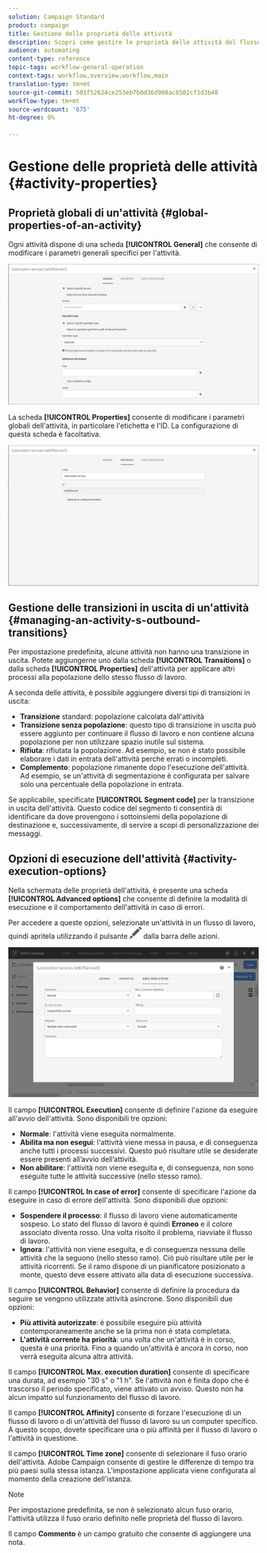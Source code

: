 ```yaml
---
solution: Campaign Standard
product: campaign
title: Gestione delle proprietà delle attività
description: Scopri come gestire le proprietà delle attività del flusso di lavoro.
audience: automating
content-type: reference
topic-tags: workflow-general-operation
context-tags: workflow,overview;workflow,main
translation-type: tm+mt
source-git-commit: 501f52624ce253eb7b0d36d908ac8502cf1d3b48
workflow-type: tm+mt
source-wordcount: '675'
ht-degree: 0%

---
```



# Gestione delle proprietà delle attività {#activity-properties}

## Proprietà globali di un&#39;attività {#global-properties-of-an-activity}

Ogni attività dispone di una scheda **[!UICONTROL General]** che consente di modificare i parametri generali specifici per l&#39;attività.

![](assets/activity-properties.png)

La scheda **[!UICONTROL Properties]** consente di modificare i parametri globali dell&#39;attività, in particolare l&#39;etichetta e l&#39;ID. La configurazione di questa scheda è facoltativa.

![](assets/activity-properties2.png)

## Gestione delle transizioni in uscita di un&#39;attività {#managing-an-activity-s-outbound-transitions}

Per impostazione predefinita, alcune attività non hanno una transizione in uscita. Potete aggiungerne uno dalla scheda **[!UICONTROL Transitions]** o dalla scheda **[!UICONTROL Properties]** dell&#39;attività per applicare altri processi alla popolazione dello stesso flusso di lavoro.

A seconda delle attività, è possibile aggiungere diversi tipi di transizioni in uscita:

* **Transizione** standard: popolazione calcolata dall&#39;attività
* **Transizione senza popolazione**: questo tipo di transizione in uscita può essere aggiunto per continuare il flusso di lavoro e non contiene alcuna popolazione per non utilizzare spazio inutile sul sistema.
* **Rifiuta**: rifiutata la popolazione. Ad esempio, se non è stato possibile elaborare i dati in entrata dell&#39;attività perché errati o incompleti.
* **Complemento**: popolazione rimanente dopo l&#39;esecuzione dell&#39;attività. Ad esempio, se un&#39;attività di segmentazione è configurata per salvare solo una percentuale della popolazione in entrata.

Se applicabile, specificate **[!UICONTROL Segment code]** per la transizione in uscita dell&#39;attività. Questo codice del segmento ti consentirà di identificare da dove provengono i sottoinsiemi della popolazione di destinazione e, successivamente, di servire a scopi di personalizzazione dei messaggi.

## Opzioni di esecuzione dell&#39;attività {#activity-execution-options}

Nella schermata delle proprietà dell&#39;attività, è presente una scheda **[!UICONTROL Advanced options]** che consente di definire la modalità di esecuzione e il comportamento dell&#39;attività in caso di errori.

Per accedere a queste opzioni, selezionate un&#39;attività in un flusso di lavoro, quindi apritela utilizzando il pulsante ![](assets/edit_darkgrey-24px.png) dalla barra delle azioni.

![](assets/wkf_advanced_parameters.png)

Il campo **[!UICONTROL Execution]** consente di definire l&#39;azione da eseguire all&#39;avvio dell&#39;attività. Sono disponibili tre opzioni:

* **Normale**: l&#39;attività viene eseguita normalmente.
* **Abilita ma non esegui**: l&#39;attività viene messa in pausa, e di conseguenza anche tutti i processi successivi. Questo può risultare utile se desiderate essere presenti all’avvio dell’attività.
* **Non abilitare**: l&#39;attività non viene eseguita e, di conseguenza, non sono eseguite tutte le attività successive (nello stesso ramo).

Il campo **[!UICONTROL In case of error]** consente di specificare l&#39;azione da eseguire in caso di errore dell&#39;attività. Sono disponibili due opzioni:

* **Sospendere il processo**: il flusso di lavoro viene automaticamente sospeso. Lo stato del flusso di lavoro è quindi **Erroneo** e il colore associato diventa rosso. Una volta risolto il problema, riavviate il flusso di lavoro.
* **Ignora**: l&#39;attività non viene eseguita, e di conseguenza nessuna delle attività che la seguono (nello stesso ramo). Ciò può risultare utile per le attività ricorrenti. Se il ramo dispone di un pianificatore posizionato a monte, questo deve essere attivato alla data di esecuzione successiva.

Il campo **[!UICONTROL Behavior]** consente di definire la procedura da seguire se vengono utilizzate attività asincrone. Sono disponibili due opzioni:

* **Più attività autorizzate**: è possibile eseguire più attività contemporaneamente anche se la prima non è stata completata.
* **L&#39;attività corrente ha priorità**: una volta che un&#39;attività è in corso, questa è una priorità. Fino a quando un&#39;attività è ancora in corso, non verrà eseguita alcuna altra attività.

Il campo **[!UICONTROL Max. execution duration]** consente di specificare una durata, ad esempio &quot;30 s&quot; o &quot;1 h&quot;. Se l&#39;attività non è finita dopo che è trascorso il periodo specificato, viene attivato un avviso. Questo non ha alcun impatto sul funzionamento del flusso di lavoro.

Il campo **[!UICONTROL Affinity]** consente di forzare l&#39;esecuzione di un flusso di lavoro o di un&#39;attività del flusso di lavoro su un computer specifico. A questo scopo, dovete specificare una o più affinità per il flusso di lavoro o l&#39;attività in questione.

Il campo **[!UICONTROL Time zone]** consente di selezionare il fuso orario dell&#39;attività.  Adobe Campaign consente di gestire le differenze di tempo tra più paesi sulla stessa istanza. L&#39;impostazione applicata viene configurata al momento della creazione dell&#39;istanza.

>[!NOTE]
>
>Per impostazione predefinita, se non è selezionato alcun fuso orario, l&#39;attività utilizza il fuso orario definito nelle proprietà del flusso di lavoro.

Il campo **Commento** è un campo gratuito che consente di aggiungere una nota.
